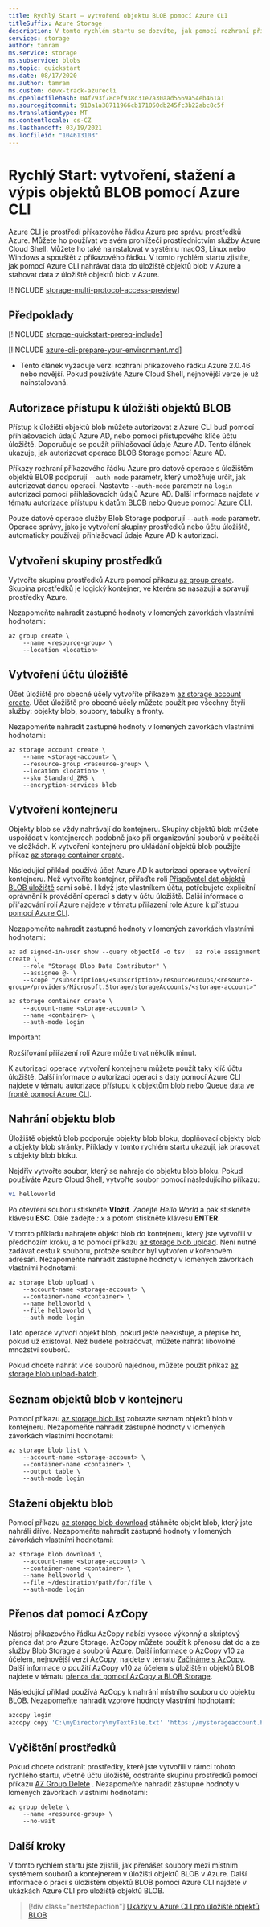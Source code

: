 ```yaml
---
title: Rychlý Start – vytvoření objektu BLOB pomocí Azure CLI
titleSuffix: Azure Storage
description: V tomto rychlém startu se dozvíte, jak pomocí rozhraní příkazového řádku Azure CLI nahrát objekt blob do Azure Storage, stáhnout objekt BLOB a vypsat seznam objektů BLOB v kontejneru.
services: storage
author: tamram
ms.service: storage
ms.subservice: blobs
ms.topic: quickstart
ms.date: 08/17/2020
ms.author: tamram
ms.custom: devx-track-azurecli
ms.openlocfilehash: 04f793f78cef938c31e7a30aad5569a54eb461a1
ms.sourcegitcommit: 910a1a38711966cb171050db245fc3b22abc8c5f
ms.translationtype: MT
ms.contentlocale: cs-CZ
ms.lasthandoff: 03/19/2021
ms.locfileid: "104613103"
---
```

# <a name="quickstart-create-download-and-list-blobs-with-azure-cli"></a>Rychlý Start: vytvoření, stažení a výpis objektů BLOB pomocí Azure CLI

Azure CLI je prostředí příkazového řádku Azure pro správu prostředků Azure. Můžete ho používat ve svém prohlížeči prostřednictvím služby Azure Cloud Shell. Můžete ho také nainstalovat v systému macOS, Linux nebo Windows a spouštět z příkazového řádku. V tomto rychlém startu zjistíte, jak pomocí Azure CLI nahrávat data do úložiště objektů blob v Azure a stahovat data z úložiště objektů blob v Azure.

[!INCLUDE [storage-multi-protocol-access-preview](../../../includes/storage-multi-protocol-access-preview.md)]

## <a name="prerequisites"></a>Předpoklady

[!INCLUDE [storage-quickstart-prereq-include](../../../includes/storage-quickstart-prereq-include.md)]

[!INCLUDE [azure-cli-prepare-your-environment.md](../../../includes/azure-cli-prepare-your-environment-h3.md)]

- Tento článek vyžaduje verzi rozhraní příkazového řádku Azure 2.0.46 nebo novější. Pokud používáte Azure Cloud Shell, nejnovější verze je už nainstalovaná.

## <a name="authorize-access-to-blob-storage"></a>Autorizace přístupu k úložišti objektů BLOB

Přístup k úložišti objektů blob můžete autorizovat z Azure CLI buď pomocí přihlašovacích údajů Azure AD, nebo pomocí přístupového klíče účtu úložiště. Doporučuje se použít přihlašovací údaje Azure AD. Tento článek ukazuje, jak autorizovat operace BLOB Storage pomocí Azure AD.

Příkazy rozhraní příkazového řádku Azure pro datové operace s úložištěm objektů BLOB podporují `--auth-mode` parametr, který umožňuje určit, jak autorizovat danou operaci. Nastavte `--auth-mode` parametr na `login` autorizaci pomocí přihlašovacích údajů Azure AD. Další informace najdete v tématu [autorizace přístupu k datům BLOB nebo Queue pomocí Azure CLI](./authorize-data-operations-cli.md?toc=%2fazure%2fstorage%2fblobs%2ftoc.json).

Pouze datové operace služby Blob Storage podporují `--auth-mode` parametr. Operace správy, jako je vytvoření skupiny prostředků nebo účtu úložiště, automaticky používají přihlašovací údaje Azure AD k autorizaci.

## <a name="create-a-resource-group"></a>Vytvoření skupiny prostředků

Vytvořte skupinu prostředků Azure pomocí příkazu [az group create](/cli/azure/group). Skupina prostředků je logický kontejner, ve kterém se nasazují a spravují prostředky Azure.

Nezapomeňte nahradit zástupné hodnoty v lomených závorkách vlastními hodnotami:

```azurecli
az group create \
    --name <resource-group> \
    --location <location>
```

## <a name="create-a-storage-account"></a>Vytvoření účtu úložiště

Účet úložiště pro obecné účely vytvoříte příkazem [az storage account create](/cli/azure/storage/account). Účet úložiště pro obecné účely můžete použít pro všechny čtyři služby: objekty blob, soubory, tabulky a fronty.

Nezapomeňte nahradit zástupné hodnoty v lomených závorkách vlastními hodnotami:

```azurecli
az storage account create \
    --name <storage-account> \
    --resource-group <resource-group> \
    --location <location> \
    --sku Standard_ZRS \
    --encryption-services blob
```

## <a name="create-a-container"></a>Vytvoření kontejneru

Objekty blob se vždy nahrávají do kontejneru. Skupiny objektů blob můžete uspořádat v kontejnerech podobně jako při organizování souborů v počítači ve složkách. K vytvoření kontejneru pro ukládání objektů blob použijte příkaz [az storage container create](/cli/azure/storage/container).

Následující příklad používá účet Azure AD k autorizaci operace vytvoření kontejneru. Než vytvoříte kontejner, přiřaďte roli [Přispěvatel dat objektů BLOB úložiště](../../role-based-access-control/built-in-roles.md#storage-blob-data-contributor) sami sobě. I když jste vlastníkem účtu, potřebujete explicitní oprávnění k provádění operací s daty v účtu úložiště. Další informace o přiřazování rolí Azure najdete v tématu [přiřazení role Azure k přístupu pomocí Azure CLI](../common/storage-auth-aad-rbac-cli.md?toc=/azure/storage/blobs/toc.json).  

Nezapomeňte nahradit zástupné hodnoty v lomených závorkách vlastními hodnotami:

```azurecli
az ad signed-in-user show --query objectId -o tsv | az role assignment create \
    --role "Storage Blob Data Contributor" \
    --assignee @- \
    --scope "/subscriptions/<subscription>/resourceGroups/<resource-group>/providers/Microsoft.Storage/storageAccounts/<storage-account>"

az storage container create \
    --account-name <storage-account> \
    --name <container> \
    --auth-mode login
```

> [!IMPORTANT]
> Rozšiřování přiřazení rolí Azure může trvat několik minut.

K autorizaci operace vytvoření kontejneru můžete použít taky klíč účtu úložiště. Další informace o autorizaci operací s daty pomocí Azure CLI najdete v tématu [autorizace přístupu k objektům blob nebo Queue data ve frontě pomocí Azure CLI](./authorize-data-operations-cli.md?toc=%2fazure%2fstorage%2fblobs%2ftoc.json).

## <a name="upload-a-blob"></a>Nahrání objektu blob

Úložiště objektů blob podporuje objekty blob bloku, doplňovací objekty blob a objekty blob stránky. Příklady v tomto rychlém startu ukazují, jak pracovat s objekty blob bloku.

Nejdřív vytvořte soubor, který se nahraje do objektu blob bloku. Pokud používáte Azure Cloud Shell, vytvořte soubor pomocí následujícího příkazu:

```bash
vi helloworld
```

Po otevření souboru stiskněte **Vložit**. Zadejte *Hello World* a pak stiskněte klávesu **ESC**. Dále zadejte *: x* a potom stiskněte klávesu **ENTER**.

V tomto příkladu nahrajete objekt blob do kontejneru, který jste vytvořili v předchozím kroku, a to pomocí příkazu [az storage blob upload](/cli/azure/storage/blob). Není nutné zadávat cestu k souboru, protože soubor byl vytvořen v kořenovém adresáři. Nezapomeňte nahradit zástupné hodnoty v lomených závorkách vlastními hodnotami:

```azurecli
az storage blob upload \
    --account-name <storage-account> \
    --container-name <container> \
    --name helloworld \
    --file helloworld \
    --auth-mode login
```

Tato operace vytvoří objekt blob, pokud ještě neexistuje, a přepíše ho, pokud už existoval. Než budete pokračovat, můžete nahrát libovolné množství souborů.

Pokud chcete nahrát více souborů najednou, můžete použít příkaz [az storage blob upload-batch](/cli/azure/storage/blob).

## <a name="list-the-blobs-in-a-container"></a>Seznam objektů blob v kontejneru

Pomocí příkazu [az storage blob list](/cli/azure/storage/blob) zobrazte seznam objektů blob v kontejneru. Nezapomeňte nahradit zástupné hodnoty v lomených závorkách vlastními hodnotami:

```azurecli
az storage blob list \
    --account-name <storage-account> \
    --container-name <container> \
    --output table \
    --auth-mode login
```

## <a name="download-a-blob"></a>Stažení objektu blob

Pomocí příkazu [az storage blob download](/cli/azure/storage/blob) stáhněte objekt blob, který jste nahráli dříve. Nezapomeňte nahradit zástupné hodnoty v lomených závorkách vlastními hodnotami:

```azurecli
az storage blob download \
    --account-name <storage-account> \
    --container-name <container> \
    --name helloworld \
    --file ~/destination/path/for/file \
    --auth-mode login
```

## <a name="data-transfer-with-azcopy"></a>Přenos dat pomocí AzCopy

Nástroj příkazového řádku AzCopy nabízí vysoce výkonný a skriptový přenos dat pro Azure Storage. AzCopy můžete použít k přenosu dat do a ze služby Blob Storage a souborů Azure. Další informace o AzCopy v10 za účelem, nejnovější verzi AzCopy, najdete v tématu [Začínáme s AzCopy](../common/storage-use-azcopy-v10.md). Další informace o použití AzCopy v10 za účelem s úložištěm objektů BLOB najdete v tématu [přenos dat pomocí AzCopy a BLOB Storage](../common/storage-use-azcopy-v10.md#transfer-data).

Následující příklad používá AzCopy k nahrání místního souboru do objektu BLOB. Nezapomeňte nahradit vzorové hodnoty vlastními hodnotami:

```bash
azcopy login
azcopy copy 'C:\myDirectory\myTextFile.txt' 'https://mystorageaccount.blob.core.windows.net/mycontainer/myTextFile.txt'
```

## <a name="clean-up-resources"></a>Vyčištění prostředků

Pokud chcete odstranit prostředky, které jste vytvořili v rámci tohoto rychlého startu, včetně účtu úložiště, odstraňte skupinu prostředků pomocí příkazu [AZ Group Delete](/cli/azure/group) . Nezapomeňte nahradit zástupné hodnoty v lomených závorkách vlastními hodnotami:

```azurecli
az group delete \
    --name <resource-group> \
    --no-wait
```

## <a name="next-steps"></a>Další kroky

V tomto rychlém startu jste zjistili, jak přenášet soubory mezi místním systémem souborů a kontejnerem v úložišti objektů BLOB v Azure. Další informace o práci s úložištěm objektů BLOB pomocí Azure CLI najdete v ukázkách Azure CLI pro úložiště objektů BLOB.

> [!div class="nextstepaction"]
> [Ukázky v Azure CLI pro úložiště objektů BLOB](./storage-samples-blobs-cli.md?toc=%2fazure%2fstorage%2fblobs%2ftoc.json)

